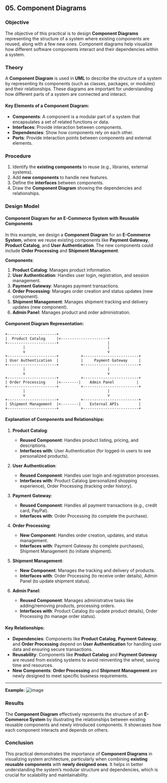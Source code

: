 ## **05. Component Diagrams**

### **Objective**
The objective of this practical is to design **Component Diagrams** representing the structure of a system where existing components are reused, along with a few new ones. Component diagrams help visualize how different software components interact and their dependencies within a system.

### **Theory**
A **Component Diagram** is used in **UML** to describe the structure of a system by representing its components (such as classes, packages, or modules) and their relationships. These diagrams are important for understanding how different parts of a system are connected and interact.

#### **Key Elements of a Component Diagram**:
- **Components**: A component is a modular part of a system that encapsulates a set of related functions or data.
- **Interfaces**: Provide interaction between components.
- **Dependencies**: Show how components rely on each other.
- **Ports**: Provide interaction points between components and external elements.

### **Procedure**
1. Identify the **existing components** to reuse (e.g., libraries, external systems).
2. Add **new components** to handle new features.
3. Define the **interfaces** between components.
4. Draw the **Component Diagram** showing the dependencies and relationships.

### **Design Model**

#### **Component Diagram for an E-Commerce System with Reusable Components**

In this example, we design a **Component Diagram** for an **E-Commerce System**, where we reuse existing components like **Payment Gateway**, **Product Catalog**, and **User Authentication**. The new components could include **Order Processing** and **Shipment Management**.

**Components**:
1. **Product Catalog**: Manages product information.
2. **User Authentication**: Handles user login, registration, and session management.
3. **Payment Gateway**: Manages payment transactions.
4. **Order Processing**: Manages order creation and status updates (new component).
5. **Shipment Management**: Manages shipment tracking and delivery updates (new component).
6. **Admin Panel**: Manages product and order administration.

#### **Component Diagram Representation**:

```
+----------------------+
|  Product Catalog     |<---------------------+
+----------------------+                      |
        |                                     |
        v                                     v
+----------------------+          +-------------------------+
| User Authentication  |          |     Payment Gateway     |
+----------------------+          +-------------------------+
        |                                     |
        v                                     v
+----------------------+          +-------------------------+
| Order Processing     |<--------|    Admin Panel          |
+----------------------+          +-------------------------+
        |                                     |
        v                                     v
+----------------------+          +-------------------------+
| Shipment Management  |<--------|    External APIs         |
+----------------------+          +-------------------------+
```

#### **Explanation of Components and Relationships**:
1. **Product Catalog**:
   - **Reused Component**: Handles product listing, pricing, and descriptions.
   - **Interfaces with**: User Authentication (for logged-in users to see personalized products).

2. **User Authentication**:
   - **Reused Component**: Handles user login and registration processes.
   - **Interfaces with**: Product Catalog (personalized shopping experience), Order Processing (tracking order history).

3. **Payment Gateway**:
   - **Reused Component**: Handles all payment transactions (e.g., credit card, PayPal).
   - **Interfaces with**: Order Processing (to complete the purchase).

4. **Order Processing**:
   - **New Component**: Handles order creation, updates, and status management.
   - **Interfaces with**: Payment Gateway (to complete purchases), Shipment Management (to initiate shipment).

5. **Shipment Management**:
   - **New Component**: Manages the tracking and delivery of products.
   - **Interfaces with**: Order Processing (to receive order details), Admin Panel (to update shipment status).

6. **Admin Panel**:
   - **Reused Component**: Manages administrative tasks like adding/removing products, processing orders.
   - **Interfaces with**: Product Catalog (to update product details), Order Processing (to manage order status).

#### **Key Relationships**:
- **Dependencies**: Components like **Product Catalog**, **Payment Gateway**, and **Order Processing** depend on **User Authentication** for handling user data and ensuring secure transactions.
- **Reusability**: Components like **Product Catalog** and **Payment Gateway** are reused from existing systems to avoid reinventing the wheel, saving time and resources.
- **New Components**: **Order Processing** and **Shipment Management** are newly designed to meet specific business requirements.

---
**Example:**
![image](https://github.com/user-attachments/assets/4bde5ef5-7336-409b-92f3-a787b7ef9de4)



### **Results**
The **Component Diagram** effectively represents the structure of an **E-Commerce System** by illustrating the relationships between existing reusable components and newly introduced components. It showcases how each component interacts and depends on others.

### **Conclusion**
This practical demonstrates the importance of **Component Diagrams** in visualizing system architecture, particularly when combining **existing reusable components** with **newly designed ones**. It helps in better understanding the system’s modular structure and dependencies, which is crucial for scalability and maintainability.
